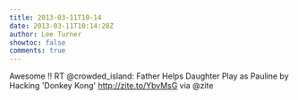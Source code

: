 ```yaml
---
title: 2013-03-11T10-14
date: 2013-03-11T10:14:28Z
author: Lee Turner
showtoc: false
comments: true
---
```


Awesome !! RT @crowded_island: Father Helps Daughter Play as Pauline by Hacking 'Donkey Kong' http://zite.to/YbvMsG via @zite

